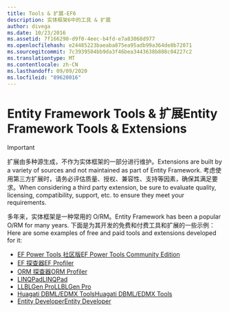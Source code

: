 ```yaml
---
title: Tools & 扩展-EF6
description: 实体框架6中的工具 & 扩展
author: divega
ms.date: 10/23/2016
ms.assetid: 7f166290-d9f0-4eec-b4fd-e7a83068d977
ms.openlocfilehash: e24485223baeaba875ea95adb99a364de8b72071
ms.sourcegitcommit: 7c3939504bb9da3f46bea3443638b808c04227c2
ms.translationtype: MT
ms.contentlocale: zh-CN
ms.lasthandoff: 09/09/2020
ms.locfileid: "89620016"
---
```

# <a name="entity-framework-tools--extensions"></a><span data-ttu-id="cee43-103">Entity Framework Tools & 扩展</span><span class="sxs-lookup"><span data-stu-id="cee43-103">Entity Framework Tools & Extensions</span></span>
> [!IMPORTANT]  
> <span data-ttu-id="cee43-104">扩展由多种源生成，不作为实体框架的一部分进行维护。</span><span class="sxs-lookup"><span data-stu-id="cee43-104">Extensions are built by a variety of sources and not maintained as part of Entity Framework.</span></span> <span data-ttu-id="cee43-105">考虑使用第三方扩展时，请务必评估质量、授权、兼容性、支持等因素，确保其满足要求。</span><span class="sxs-lookup"><span data-stu-id="cee43-105">When considering a third party extension, be sure to evaluate quality, licensing, compatibility, support, etc. to ensure they meet your requirements.</span></span>

<span data-ttu-id="cee43-106">多年来，实体框架是一种常用的 O/RM。</span><span class="sxs-lookup"><span data-stu-id="cee43-106">Entity Framework has been a popular O/RM for many years.</span></span> <span data-ttu-id="cee43-107">下面是为其开发的免费和付费工具和扩展的一些示例：</span><span class="sxs-lookup"><span data-stu-id="cee43-107">Here are some examples of free and paid tools and extensions developed for it:</span></span>    

- [<span data-ttu-id="cee43-108">EF Power Tools 社区版</span><span class="sxs-lookup"><span data-stu-id="cee43-108">EF Power Tools Community Edition</span></span>](https://marketplace.visualstudio.com/items?itemName=ErikEJ.EntityFramework6PowerToolsCommunityEdition)
- [<span data-ttu-id="cee43-109">EF 探查器</span><span class="sxs-lookup"><span data-stu-id="cee43-109">EF Profiler</span></span>](https://efprof.com)  
- [<span data-ttu-id="cee43-110">ORM 探查器</span><span class="sxs-lookup"><span data-stu-id="cee43-110">ORM Profiler</span></span>](https://www.ormprofiler.com)  
- [<span data-ttu-id="cee43-111">LINQPad</span><span class="sxs-lookup"><span data-stu-id="cee43-111">LINQPad</span></span>](https://www.linqpad.net)  
- [<span data-ttu-id="cee43-112">LLBLGen Pro</span><span class="sxs-lookup"><span data-stu-id="cee43-112">LLBLGen Pro</span></span>](https://www.llblgen.com)  
- [<span data-ttu-id="cee43-113">Huagati DBML/EDMX Tools</span><span class="sxs-lookup"><span data-stu-id="cee43-113">Huagati DBML/EDMX Tools</span></span>](https://www.huagati.com/dbmltools)  
- [<span data-ttu-id="cee43-114">Entity Developer</span><span class="sxs-lookup"><span data-stu-id="cee43-114">Entity Developer</span></span>](https://www.devart.com/entitydeveloper)  
